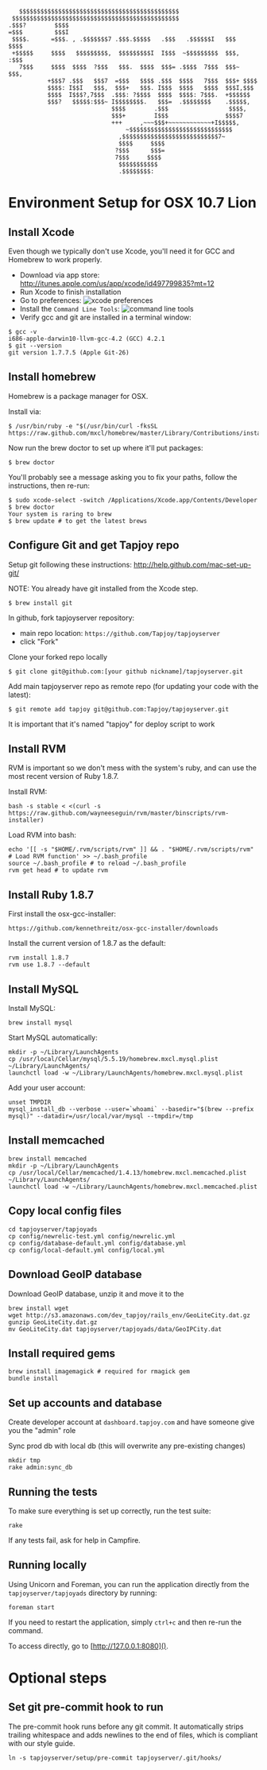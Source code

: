 ```
   $$$$$$$$$$$$$$$$$$$$$$$$$$$$$$$$$$$$$$$$$$$$$
 $$$$$$$$$$$$$$$$$$$$$$$$$$$$$$$$$$$$$$$$$$$$$$$
.$$$?        $$$$
=$$$         $$$I
 $$$$.      =$$$. , .$$$$$$$7 .$$$.$$$$$   .$$$   .$$$$$$I   $$$    $$$$
 +$$$$$     $$$$   $$$$$$$$$,  $$$$$$$$$I  I$$$  ~$$$$$$$$$  $$$,  :$$$
   7$$$     $$$$  $$$$  ?$$$   $$$.  $$$$  $$$= .$$$$  7$$$  $$$~  $$$,
           +$$$7 .$$$   $$$7  =$$$   $$$$ .$$$  $$$$   7$$$  $$$+ $$$$
           $$$$: I$$I   $$$,  $$$+   $$$. I$$$  $$$$   $$$$  $$$I,$$$
           $$$$  I$$$?,7$$$  .$$$: ?$$$$  $$$$  $$$$: 7$$$.  +$$$$$$
           $$$?   $$$$$:$$$~ I$$$$$$$$.   $$$=  .$$$$$$$$    .$$$$$,
                             $$$$        .$$$                 $$$$,
                             $$$+        I$$$                $$$$7
                             +++     ,~~~$$$+~~~~~~~~~~~~+I$$$$$,
                                 ~$$$$$$$$$$$$$$$$$$$$$$$$$$$$$
                               ,$$$$$$$$$$$$$$$$$$$$$$$$$$$7~
                               $$$$     $$$$
                              ?$$$      $$$=
                              7$$$     $$$$
                               $$$$$$$$$$$
                               .$$$$$$$$:
```

Environment Setup for OSX 10.7 Lion
===================================

Install Xcode
-------------
Even though we typically don't use Xcode, you'll need it for GCC and Homebrew to work properly.

* Download via app store: http://itunes.apple.com/us/app/xcode/id497799835?mt=12
* Run Xcode to finish installation
* Go to preferences: ![xcode preferences](http://f.cl.ly/items/0g3A2S173P0Z3A1C1w09/Screen%20Shot%202012-04-18%20at%203.12.30%20PM.png)
* Install the `Command Line Tools`: ![command line tools](http://f.cl.ly/items/2v0d2d3R09341x171206/Screen%20Shot%202012-04-18%20at%203.14.17%20PM.png)
* Verify gcc and git are installed in a terminal window:

```
$ gcc -v
i686-apple-darwin10-llvm-gcc-4.2 (GCC) 4.2.1
$ git --version
git version 1.7.7.5 (Apple Git-26)
```

Install homebrew
----------------
Homebrew is a package manager for OSX.

Install via:

```
$ /usr/bin/ruby -e "$(/usr/bin/curl -fksSL https://raw.github.com/mxcl/homebrew/master/Library/Contributions/install_homebrew.rb)"
```

Now run the brew doctor to set up where it'll put packages:

```
$ brew doctor
```

You'll probably see a message asking you to fix your paths, follow the instructions, then re-run:

```
$ sudo xcode-select -switch /Applications/Xcode.app/Contents/Developer
$ brew doctor
Your system is raring to brew
$ brew update # to get the latest brews
```


Configure Git and get Tapjoy repo
-------------------------------

Setup git following these instructions: http://help.github.com/mac-set-up-git/

NOTE: You already have git installed from the Xcode step.

```
$ brew install git
```

In github, fork tapjoyserver repository:

  * main repo location: `https://github.com/Tapjoy/tapjoyserver`
  * click "Fork"

Clone your forked repo locally


```
$ git clone git@github.com:[your github nickname]/tapjoyserver.git
```

Add main tapjoyserver repo as remote repo (for updating your code with the latest):

```
$ git remote add tapjoy git@github.com:Tapjoy/tapjoyserver.git
```

It is important that it's named "tapjoy" for deploy script to work

Install RVM
-----------

RVM is important so we don't mess with the system's ruby, and can use the most recent version of Ruby 1.8.7.

Install RVM:

```
bash -s stable < <(curl -s https://raw.github.com/wayneeseguin/rvm/master/binscripts/rvm-installer)
```

Load RVM into bash:

```
echo '[[ -s "$HOME/.rvm/scripts/rvm" ]] && . "$HOME/.rvm/scripts/rvm" # Load RVM function' >> ~/.bash_profile
source ~/.bash_profile # to reload ~/.bash_profile
rvm get head # to update rvm
```

Install Ruby 1.8.7
------------------

First install the osx-gcc-installer:

```
https://github.com/kennethreitz/osx-gcc-installer/downloads
```

Install the current version of 1.8.7 as the default:

```
rvm install 1.8.7
rvm use 1.8.7 --default
```

Install MySQL
-------------

Install MySQL:

```
brew install mysql
```

Start MySQL automatically:

```
mkdir -p ~/Library/LaunchAgents
cp /usr/local/Cellar/mysql/5.5.19/homebrew.mxcl.mysql.plist ~/Library/LaunchAgents/
launchctl load -w ~/Library/LaunchAgents/homebrew.mxcl.mysql.plist
```

Add your user account:

```
unset TMPDIR
mysql_install_db --verbose --user=`whoami` --basedir="$(brew --prefix mysql)" --datadir=/usr/local/var/mysql --tmpdir=/tmp
```

Install memcached
-----------------

```
brew install memcached
mkdir -p ~/Library/LaunchAgents
cp /usr/local/Cellar/memcached/1.4.13/homebrew.mxcl.memcached.plist ~/Library/LaunchAgents/
launchctl load -w ~/Library/LaunchAgents/homebrew.mxcl.memcached.plist
```

Copy local config files
-----------------------

```
cd tapjoyserver/tapjoyads
cp config/newrelic-test.yml config/newrelic.yml
cp config/database-default.yml config/database.yml
cp config/local-default.yml config/local.yml
```

Download GeoIP database
-----------------------

Download GeoIP database, unzip it and move it to the 

```
brew install wget
wget http://s3.amazonaws.com/dev_tapjoy/rails_env/GeoLiteCity.dat.gz
gunzip GeoLiteCity.dat.gz
mv GeoLiteCity.dat tapjoyserver/tapjoyads/data/GeoIPCity.dat
```

Install required gems
---------------------

```
brew install imagemagick # required for rmagick gem
bundle install
```

Set up accounts and database
----------------------------

Create developer account at `dashboard.tapjoy.com` and have someone give you the "admin" role

Sync prod db with local db (this will overwrite any pre-existing changes)

```
mkdir tmp
rake admin:sync_db
```

Running the tests
-----------------

To make sure everything is set up correctly, run the test suite:

```
rake
```

If any tests fail, ask for help in Campfire.

Running locally
---------------

Using Unicorn and Foreman, you can run the application directly from the `tapjoyserver/tapjoyads` directory by running:

```
foreman start
```

If you need to restart the application, simply `ctrl+c` and then re-run the command.

To access directly, go to [http://127.0.0.1:8080]().


Optional steps
==============

Set git pre-commit hook to run
------------------------------

The pre-commit hook runs before any git commit. It automatically strips trailing whitespace and adds newlines to the end of files, which is compliant with our style guide.

```
ln -s tapjoyserver/setup/pre-commit tapjoyserver/.git/hooks/
```